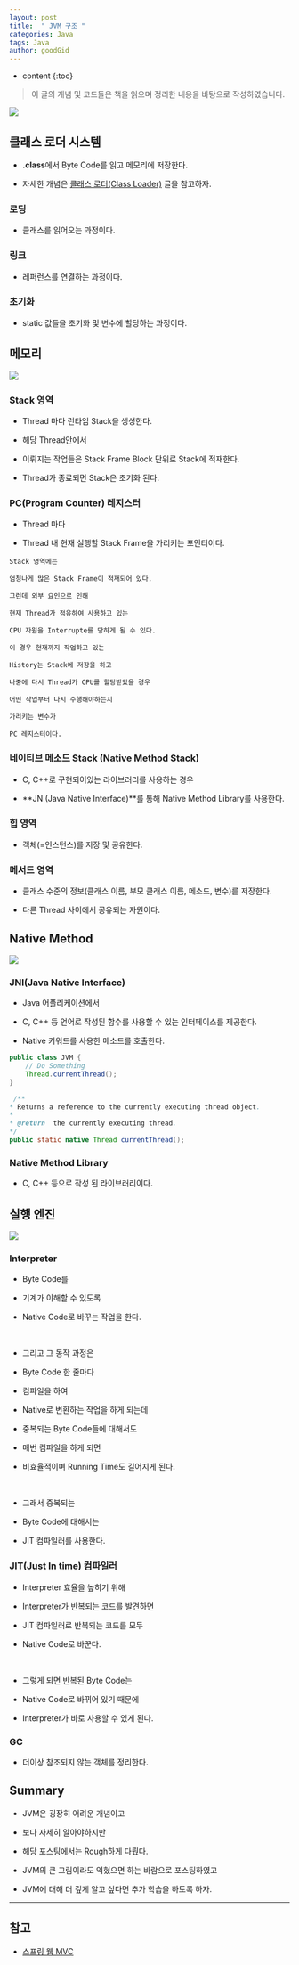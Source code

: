 ```yaml
---
layout: post
title:  " JVM 구조 "
categories: Java
tags: Java
author: goodGid
---
```

* content
{:toc}

> 이 글의 개념 및 코드들은 책을 읽으며 정리한 내용을 바탕으로 작성하였습니다.

![](/assets/img/java/Java-JVM_1.png)

## 클래스 로더 시스템

* **.class**에서 Byte Code를 읽고 메모리에 저장한다.

* 자세한 개념은 [클래스 로더(Class Loader)]({{site.url}}/Java-Class-Loader) 글을 참고하자.

### 로딩

* 클래스를 읽어오는 과정이다.

### 링크

* 레퍼런스를 연결하는 과정이다.

### 초기화

* static 값들을 초기화 및 변수에 할당하는 과정이다.








## 메모리

![](/assets/img/java/Java-JVM_2.png)

### Stack 영역

* Thread 마다 런타임 Stack을 생성한다.

* 해당 Thread안에서

* 이뤄지는 작업들은 Stack Frame Block 단위로 Stack에 적재한다.

* Thread가 종료되면 Stack은 초기화 된다.


### PC(Program Counter) 레지스터

* Thread 마다 

* Thread 내 현재 실행할 Stack Frame을 가리키는 포인터이다.

```
Stack 영역에는 

엄청나게 많은 Stack Frame이 적재되어 있다.

그런데 외부 요인으로 인해 

현재 Thread가 점유하여 사용하고 있는 

CPU 자원을 Interrupte를 당하게 될 수 있다.

이 경우 현재까지 작업하고 있는 

History는 Stack에 저장을 하고

나중에 다시 Thread가 CPU를 할당받았을 경우

어떤 작업부터 다시 수행해야하는지 

가리키는 변수가 

PC 레지스터이다.
```


### 네이티브 메소드 Stack (Native Method Stack)

* C, C++로 구현되어있는 라이브러리를 사용하는 경우

* **JNI(Java Native Interface)**를 통해 Native Method Library를 사용한다.


### 힙 영역

* 객체(=인스턴스)를 저장 및 공유한다.


### 메서드 영역

* 클래스 수준의 정보(클래스 이름, 부모 클래스 이름, 메소드, 변수)를 저장한다.

* 다른 Thread 사이에서 공유되는 자원이다.






## Native Method

![](/assets/img/java/Java-JVM_3.png)

### JNI(Java Native Interface)

* Java 어플리케이션에서 

* C, C++ 등 언어로 작성된 함수를 사용할 수 있는 인터페이스를 제공한다.

* Native 키워드를 사용한 메소드를 호출한다.

``` java
public class JVM {
    // Do Something
    Thread.currentThread();
}
```

``` java
 /**
* Returns a reference to the currently executing thread object.
*
* @return  the currently executing thread.
*/
public static native Thread currentThread();
```

### Native Method Library

* C, C++ 등으로 작성 된 라이브러리이다.








## 실행 엔진

![](/assets/img/java/Java-JVM_4.png)

### Interpreter 

* Byte Code를 

* 기계가 이해할 수 있도록 

* Native Code로 바꾸는 작업을 한다.

<br>

* 그리고 그 동작 과정은

* Byte Code 한 줄마다

* 컴파일을 하여 

* Native로 변환하는 작업을 하게 되는데

* 중복되는 Byte Code들에 대해서도

* 매번 컴파일을 하게 되면 

* 비효율적이며 Running Time도 길어지게 된다.

<br>

* 그래서 중복되는 

* Byte Code에 대해서는 

* JIT 컴파일러를 사용한다.


### JIT(Just In time) 컴파일러 

* Interpreter 효율을 높히기 위해 

* Interpreter가 반복되는 코드를 발견하면 

* JIT 컴파일러로 반복되는 코드를 모두 

* Native Code로 바꾼다.

<br>

* 그렇게 되면 반복된 Byte Code는

* Native Code로 바뀌어 있기 때문에

* Interpreter가 바로 사용할 수 있게 된다.

### GC

* 더이상 참조되지 않는 객체를 정리한다.


## Summary

* JVM은 굉장히 어려운 개념이고 

* 보다 자세히 알아야하지만

* 해당 포스팅에서는 Rough하게 다뤘다.

* JVM의 큰 그림이라도 익혔으면 하는 바람으로 포스팅하였고 

* JVM에 대해 더 깊게 알고 싶다면 추가 학습을 하도록 하자.

---

## 참고

* [스프링 웹 MVC](https://www.inflearn.com/course/%EC%9B%B9-mvc)
